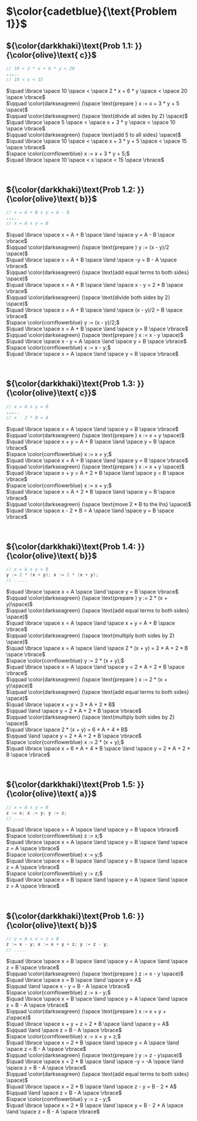 # $\color{cadetblue}{\text{Problem 1}}$

## ${\color{darkkhaki}\text{Prob 1.1: }}{\color{olive}\text{ c}}$

```java
// 10 < 2 * x + 6 * y < 20
.....
// 10 < x < 15
```

$\quad \lbrace \space 10 \space < \space 2 * x + 6 * y \space < \space 20 \space \rbrace$  
$\qquad \color{darkseagreen} (\space \text{prepare } x := x + 3 * y + 5 \space)$  
$\qquad \color{darkseagreen} (\space \text{divide all sides by 2} \space)$  
$\quad \lbrace \space 5 \space < \space  x + 3 * y \space < \space 10 \space \rbrace$  
$\qquad \color{darkseagreen} (\space \text{add 5 to all sides} \space)$  
$\quad \lbrace \space 10 \space < \space x + 3 * y + 5 \space < \space 15 \space \rbrace$  
$\space \color{cornflowerblue} x := x + 3 * y + 5;$  
$\quad \lbrace \space 10 \space < x \space < 15 \space \rbrace$  

&nbsp;

## ${\color{darkkhaki}\text{Prob 1.2: }}{\color{olive}\text{ b}}$

```java
// x = A + B ∧ y = A - B
.....
// x = A ∧ y = B
```

$\quad \lbrace \space x = A + B \space \land \space y = A - B \space \rbrace$  
$\qquad \color{darkseagreen} (\space \text{prepare } y := (x - y)/2 \space)$  
$\quad \lbrace \space x = A + B \space \land \space -y = B - A \space \rbrace$  
$\qquad \color{darkseagreen} (\space \text{add equal terms to both sides} \space)$  
$\quad \lbrace \space x = A + B \space \land \space x - y = 2 * B \space \rbrace$  
$\qquad \color{darkseagreen} (\space \text{divide both sides by 2} \space)$  
$\quad \lbrace \space x = A + B \space \land \space (x - y)/2 = B \space \rbrace$  
$\space \color{cornflowerblue} y := (x - y)/2;$  
$\quad \lbrace \space x = A + B \space \land \space y = B \space \rbrace$  
$\qquad \color{darkseagreen} (\space \text{prepare } x := x - y \space)$  
$\quad \lbrace \space x - y = A \space \land \space y = B \space \rbrace$  
$\space \color{cornflowerblue} x := x - y;$  
$\quad \lbrace \space x = A \space \land \space y = B \space \rbrace$  

&nbsp;

## ${\color{darkkhaki}\text{Prob 1.3: }}{\color{olive}\text{ c}}$

```java
// x = A ∧ y = B
.....
// x - 2 * B = A
```

$\quad \lbrace \space x = A \space \land \space y = B \space \rbrace$  
$\qquad \color{darkseagreen} (\space \text{prepare } x := x + y \space)$  
$\quad \lbrace \space x + y = A + B \space \land \space y = B \space \rbrace$  
$\space \color{cornflowerblue} x := x + y;$  
$\quad \lbrace \space x = A + B \space \land \space y = B \space \rbrace$  
$\qquad \color{darkseagreen} (\space \text{prepare } x := x + y \space)$  
$\quad \lbrace \space x + y = A + 2 * B \space \land \space y = B \space \rbrace$  
$\space \color{cornflowerblue} x := x + y;$  
$\quad \lbrace \space x = A + 2 * B \space \land \space y = B \space \rbrace$  
$\qquad \color{darkseagreen} (\space \text{move 2 * B to the lhs} \space)$  
$\quad \lbrace \space x - 2 * B = A \space \land \space y = B \space \rbrace$  

&nbsp;

## ${\color{darkkhaki}\text{Prob 1.4: }}{\color{olive}\text{ b}}$

```java
// x = A ∧ y = B
y := 2 * (x + y); x := 2 * (x + y);
// .....
```

$\quad \lbrace \space x = A \space \land \space y = B \space \rbrace$  
$\qquad \color{darkseagreen} (\space \text{prepare } y := 2 * (x + y)\space)$  
$\qquad \color{darkseagreen} (\space \text{add equal terms to both sides} \space)$  
$\quad \lbrace \space x = A \space \land \space x + y = A + B \space \rbrace$  
$\qquad \color{darkseagreen} (\space \text{multiply both sides by 2} \space)$  
$\quad \lbrace \space x = A \space \land \space 2 * (x + y) = 2 * A + 2 * B \space \rbrace$  
$\space \color{cornflowerblue} y := 2 * (x + y);$  
$\quad \lbrace \space x = A \space \land \space y = 2 * A + 2 * B \space \rbrace$  
$\qquad \color{darkseagreen} (\space \text{prepare } x := 2 * (x + y)\space)$  
$\qquad \color{darkseagreen} (\space \text{add equal terms to both sides} \space)$  
$\quad \lbrace \space x + y = 3 * A + 2 * B$  
$\qquad \land \space y = 2 * A + 2 * B \space \rbrace$  
$\qquad \color{darkseagreen} (\space \text{multiply both sides by 2} \space)$  
$\quad \lbrace \space 2 * (x + y) = 6 * A + 4 * B$  
$\qquad \land \space y = 2 * A + 2 * B \space \rbrace$  
$\space \color{cornflowerblue} x := 2 * (x + y);$  
$\quad \lbrace \space x = 6 * A + 4 * B \space \land \space y = 2 * A + 2 * B \space \rbrace$  

&nbsp;

## ${\color{darkkhaki}\text{Prob 1.5: }}{\color{olive}\text{ a}}$

```java
// x = A ∧ y = B
z := x; x := y; y := z;
// .....
```

$\quad \lbrace \space x = A \space \land \space y = B \space \rbrace$  
$\space \color{cornflowerblue} z := x;$  
$\quad \lbrace \space x = A \space \land \space y = B \space \land \space z = A \space \rbrace$  
$\space \color{cornflowerblue} x := y;$  
$\quad \lbrace \space x = B \space \land \space y = B \space \land \space z = A \space \rbrace$  
$\space \color{cornflowerblue} y := z;$  
$\quad \lbrace \space x = B \space \land \space y = A \space \land \space z = A \space \rbrace$  

&nbsp;

## ${\color{darkkhaki}\text{Prob 1.6: }}{\color{olive}\text{ b}}$

```java
// y = A ∧ x = z = B
z := x - y; x := x + y + z; y := z - y;
// .....
```

$\quad \lbrace \space x = B \space \land \space y = A \space \land \space z = B \space \rbrace$  
$\qquad \color{darkseagreen} (\space \text{prepare } z := x - y \space)$  
$\quad \lbrace \space x = B \space \land \space y = A$  
$\qquad \land \space x - y = B - A  \space \rbrace$  
$\space \color{cornflowerblue} z := x - y;$  
$\quad \lbrace \space x = B \space \land \space y = A \space \land \space z = B - A \space \rbrace$  
$\qquad \color{darkseagreen} (\space \text{prepare } x := x + y + z\space)$  
$\quad \lbrace \space x + y + z = 2 * B \space \land \space y = A$  
$\qquad \land \space z = B - A  \space \rbrace$  
$\space \color{cornflowerblue} x := x + y + z;$  
$\quad \lbrace \space x = 2 * B \space \land \space y = A \space \land \space z = B - A  \space \rbrace$  
$\qquad \color{darkseagreen} (\space \text{prepare } y := z - y\space)$  
$\quad \lbrace \space x = 2 * B \space \land \space -y = -A \space \land \space z = B - A  \space \rbrace$  
$\qquad \color{darkseagreen} (\space \text{add equal terms to both sides} \space)$  
$\quad \lbrace \space x = 2 * B \space \land \space z - y = B - 2 * A$  
$\qquad \land \space z = B - A  \space \rbrace$  
$\space \color{cornflowerblue} y := z - y;$  
$\quad \lbrace \space x = 2 * B \space \land \space y = B - 2 * A \space \land \space z = B - A  \space \rbrace$  

&nbsp;
